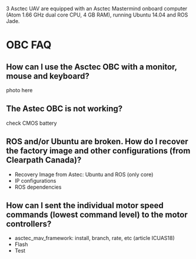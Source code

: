 3 Asctec UAV are equipped with an Asctec Mastermind onboard computer (Atom 1.66 GHz dual core CPU, 4 GB RAM), running Ubuntu 14.04 and ROS Jade.

# OBC FAQ
## How can I use the Asctec OBC with a monitor, mouse and keyboard?
photo here
## The Astec OBC is not working?
check CMOS battery

## ROS and/or Ubuntu are broken. How do I recover the factory image and other configurations (from Clearpath Canada)?
* Recovery Image from Astec: Ubuntu and ROS (only core)
* IP configurations
* ROS dependencies

## How can I sent the individual motor speed commands (lowest command level) to the motor controllers?

* asctec_mav_framework: install, branch, rate, etc (article ICUAS18)
* Flash
* Test
